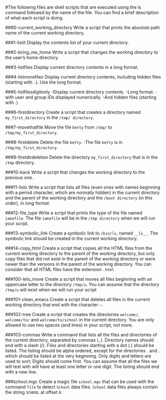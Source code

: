 

#The following files are shell scripts that are executed using the ls command followed by the name of the file. You can find a brief description of what each script is doing.


###0-current_working_directory
 Write a script that prints the absolute path name of the current working directory.

###1-listit
 Display the contents  list of your current directory.

###2-bring_me_home
 Write a script that changes the working directory to the user’s home directory.

###3-listfiles
 Display current directory contents in a long format.

###4-listmorefiles
 Display current directory contents, including hidden files (starting with ```.```). Use the long format.

###5-listfilesdigitonly
 -Display current directory contents. 
    -Long format. 
    -with user and group IDs displayed numerically.
    -And hidden files (starting with .)
	
###6-firstdirectory
 Create a script that creates a directory named ```my_first_directory``` in the ```/tmp/ directory```.

###7-movethatfile
 Move the file ```betty``` from ```/tmp/``` to ```/tmp/my_first_directory```.

###8-firstdelete 
 Delete the file ```betty```. 
    -The file ```betty``` is in ```/tmp/my_first_directory```.

###9-firstdirdeletion
 Delete the directory ```my_first_directory``` that is in the ```/tmp``` directory.

###10-back
 Write a script that changes the working directory to the previous one.

###11-lists
Write a script that lists all files (even ones with names beginning with a period character, which are normally hidden) in the current directory and the parent of the working directory and the ```/boot directory``` (in this order), in long format.

###12-file_type
 Write a script that prints the type of the file named ```iamafile```. The file ```iamafile``` will be in the ```/tmp directory``` when we will run your script.

###13-symbolic_link
 Create a symbolic link to ```/bin/ls```, named ```__ls__```. The symbolic link should be created in the current working directory. 

###14-copy_html
 Create a script that copies all the HTML files from the current working directory to the parent of the working directory, but only copy files that did not exist in the parent of the working directory or were newer than the versions in the parent of the working directory.
You can consider that all HTML files have the extension ```.html```

###100-lets_move 
 Create a script that moves all files beginning with an uppercase letter to the directory ```/tmp/u```. You can assume that the directory ```/tmp/u``` will exist when we will run your script

###101-clean_emacs
 Create a script that deletes all files in the current working directory that end with the character ```~```.

###102-tree
 Create a script that creates the directories ```welcome/```, ```welcome/to/``` and ```welcome/to/school``` in the current directory. You are only allowed to use two spaces (and lines) in your script, not more.
	
###103-commas
 Write a command that lists all the files and directories of the current directory, separated by commas (```,```). Directory names should end with a slash (/). Files and directories starting with a dot (.) should be listed. The listing should be alpha ordered, except for the directories . and .. which should be listed at the very beginning. Only digits and letters are used to sort; Digits should come first. You can assume that all the files we will test with will have at least one letter or one digit. The listing should end with a new line.

###school.mgc
 Create a magic file ```school.mgc``` that can be used with the command ```file``` to detect ```School``` data files. ```School``` data files always contain the string ```SCHOOL``` at offset `0`.

